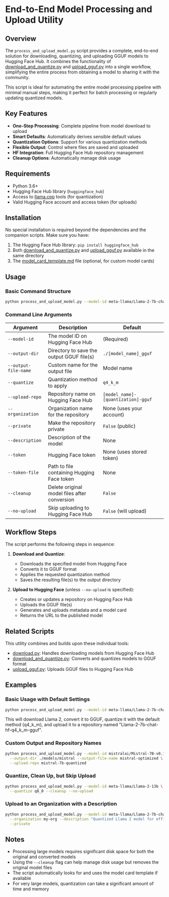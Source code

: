 # End-to-End Model Processing and Upload Utility

## Overview

The `process_and_upload_model.py` script provides a complete, end-to-end solution for downloading, quantizing, and uploading GGUF models to Hugging Face Hub. It combines the functionality of [download_and_quantize.py](download_and_quantize_docs.md) and [upload_gguf.py](upload_gguf_docs.md) into a single workflow, simplifying the entire process from obtaining a model to sharing it with the community.

This script is ideal for automating the entire model processing pipeline with minimal manual steps, making it perfect for batch processing or regularly updating quantized models.

## Key Features

- **One-Step Processing**: Complete pipeline from model download to upload
- **Smart Defaults**: Automatically derives sensible default values
- **Quantization Options**: Support for various quantization methods
- **Flexible Output**: Control where files are saved and uploaded
- **HF Integration**: Full Hugging Face Hub repository management
- **Cleanup Options**: Automatically manage disk usage

## Requirements

- Python 3.6+
- Hugging Face Hub library (`huggingface_hub`)
- Access to [llama.cpp](https://github.com/ggerganov/llama.cpp) tools (for quantization)
- Valid Hugging Face account and access token (for uploads)

## Installation

No special installation is required beyond the dependencies and the companion scripts. Make sure you have:

1. The Hugging Face Hub library: `pip install huggingface_hub`
2. Both [download_and_quantize.py](download_and_quantize_docs.md) and [upload_gguf.py](upload_gguf_docs.md) available in the same directory
3. The [model_card_template.md](model_card_template.md) file (optional, for custom model cards)

## Usage

### Basic Command Structure

```bash
python process_and_upload_model.py --model-id meta-llama/Llama-2-7b-chat-hf --quantize q4_k_m
```

### Command Line Arguments

| Argument             | Description                                  | Default                            |
| -------------------- | -------------------------------------------- | ---------------------------------- |
| `--model-id`         | The model ID on Hugging Face Hub             | (Required)                         |
| `--output-dir`       | Directory to save the output GGUF file(s)    | `./[model_name]_gguf`              |
| `--output-file-name` | Custom name for the output file              | Model name                         |
| `--quantize`         | Quantization method to apply                 | `q4_k_m`                           |
| `--upload-repo`      | Repository name on Hugging Face Hub          | `[model_name]-[quantization]-gguf` |
| `--organization`     | Organization name for the repository         | None (uses your account)           |
| `--private`          | Make the repository private                  | `False` (public)                   |
| `--description`      | Description of the model                     | None                               |
| `--token`            | Hugging Face token                           | None (uses stored token)           |
| `--token-file`       | Path to file containing Hugging Face token   | None                               |
| `--cleanup`          | Delete original model files after conversion | `False`                            |
| `--no-upload`        | Skip uploading to Hugging Face Hub           | `False` (will upload)              |

## Workflow Steps

The script performs the following steps in sequence:

1. **Download and Quantize**:

   - Downloads the specified model from Hugging Face
   - Converts it to GGUF format
   - Applies the requested quantization method
   - Saves the resulting file(s) to the output directory

2. **Upload to Hugging Face** (unless `--no-upload` is specified):
   - Creates or updates a repository on Hugging Face Hub
   - Uploads the GGUF file(s)
   - Generates and uploads metadata and a model card
   - Returns the URL to the published model

## Related Scripts

This utility combines and builds upon these individual tools:

- [download.py](download_docs.md): Handles downloading models from Hugging Face Hub
- [download_and_quantize.py](download_and_quantize_docs.md): Converts and quantizes models to GGUF format
- [upload_gguf.py](upload_gguf_docs.md): Uploads GGUF files to Hugging Face Hub

## Examples

### Basic Usage with Default Settings

```bash
python process_and_upload_model.py --model-id meta-llama/Llama-2-7b-chat-hf
```

This will download Llama 2, convert it to GGUF, quantize it with the default method (q4_k_m), and upload it to a repository named "Llama-2-7b-chat-hf-q4_k_m-gguf".

### Custom Output and Repository Names

```bash
python process_and_upload_model.py --model-id mistralai/Mistral-7B-v0.1 \
  --output-dir ./models/mistral --output-file-name mistral-optimized \
  --upload-repo mistral-7b-quantized
```

### Quantize, Clean Up, but Skip Upload

```bash
python process_and_upload_model.py --model-id meta-llama/Llama-2-13b \
  --quantize q8_0 --cleanup --no-upload
```

### Upload to an Organization with a Description

```bash
python process_and_upload_model.py --model-id meta-llama/Llama-2-7b-chat-hf \
  --organization my-org --description "Quantized Llama 2 model for efficient inference" \
  --private
```

## Notes

- Processing large models requires significant disk space for both the original and converted models
- Using the `--cleanup` flag can help manage disk usage but removes the original model files
- The script automatically looks for and uses the model card template if available
- For very large models, quantization can take a significant amount of time and memory
